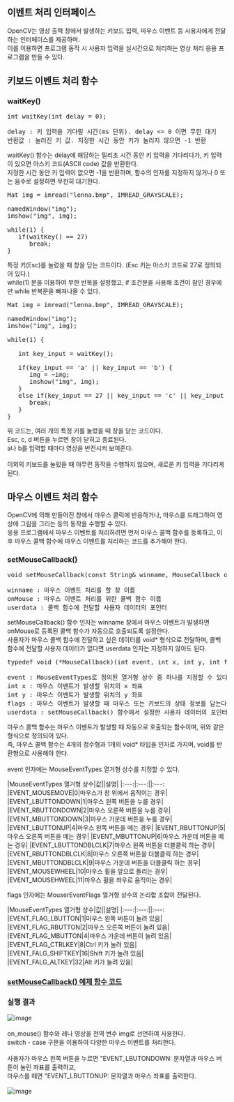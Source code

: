 ## 이벤트 처리 인터페이스

OpenCV는 영상 출력 창에서 발생하는 키보드 입력, 마우스 이벤트 등 사용자에게 전달하는 인터페이스를 제공하며.
<br>
이를 이용하면 프로그램 동작 시 사용자 입력을 실시간으로 처리하는 영상 처리 응용 프로그램을 만들 수 있다.

## 키보드 이벤트 처리 함수

### waitKey()
<pre>
int waitKey(int delay = 0);

delay : 키 입력을 기다릴 시간(ms 단위). delay <= 0 이면 무한 대기
반환값 : 눌러진 키 값. 지정한 시간 동안 키가 눌리지 않으면 -1 반환
</pre>

waitKey() 함수는 delay에 해당하는 밀리초 시간 동안 키 입력을 기다리다가, 키 입력이 있으면 아스키 코드(ASCII code) 값을 반환한다.
<br>
지정한 시간 동안 키 입력이 없으면 -1을 반환하며, 함수의 인자를 지정하지 않거나 0 또는 음수로 설정하면 무한히 대기한다.

<pre>
Mat img = imread("lenna.bmp", IMREAD_GRAYSCALE);

namedWindow("img");
imshow("img", img);

while(1) {
   if(waitKey() == 27)
      break;
}
</pre>

특정 키(Esc)를 눌렀을 때 창을 닫는 코드이다. (Esc 키는 아스키 코드로 27로 정의되어 있다.)
<br>
while(1) 문을 이용하여 무한 반복을 설정했고, if 조건문을 사용해 조건이 참인 경우에만 while 반복문을 빠져나올 수 있다.

<pre>
Mat img = imread("lenna.bmp", IMREAD_GRAYSCALE);

namedWindow("img");
imshow("img", img);

while(1) {

   int key_input = waitKey();

   if(key_input == 'a' || key_input == 'b') {
      img = ~img;
      imshow("img", img);
   }
   else if(key_input == 27 || key_input == 'c' || key_input == 'd') {
      break;
   }
}
</pre>

위 코드는, 여러 개의 특정 키를 눌렀을 때 창을 닫는 코드이다.
<br>
Esc, c, d 버튼을 누르면 창이 닫히고 종료된다.
<br>
a나 b를 입력할 때마다 영상을 반전시켜 보여준다.
<br>
<br>
이외의 키보드를 눌렀을 때 아무런 동작을 수행하지 않으며, 새로운 키 입력을 기다리게 된다.

## 마우스 이벤트 처리 함수

OpenCV에 의해 만들어진 창에서 마우스 클릭에 반응하거나, 마우스를 드래그하여 영상에 그림을 그리는 등의 동작을 수행할 수 있다.
<br>
응용 프로그램에서 마우스 이벤트를 처리하려면 먼저 마우스 콜백 함수를 등록하고, 이후 마우스 콜백 함수에 마우스 이벤트를 처리하는 코드를 추가해야 한다.

### setMouseCallback()
<pre>
void setMouseCallback(const String& winname, MouseCallback onMouse, void* userdata = 0_);

winname : 마우스 이벤트 처리를 할 창 이름
onMouse : 마우스 이벤트 처리를 위한 콜백 함수 이름
userdata : 콜백 함수에 전달할 사용자 데이터의 포인터
</pre>

setMouseCallback() 함수 인자는 winname 창에서 마우스 이벤트가 발생하면 onMouse로 등록된 콜백 함수가 자동으로 호출되도록 설정한다.
<br>
사용자가 마우스 콜백 함수에 전달하고 싶은 데이터를 void* 형식으로 전달하며, 콜백 함수에 전달할 사용자 데이터가 없다면 userdata 인자는 지정하지 않아도 된다.

<pre>
typedef void (*MouseCallback)(int event, int x, int y, int flags, void* userdata);

event : MouseEventTypes로 정의된 열거형 상수 중 하나를 지정할 수 있다.
int x : 마우스 이벤트가 발생할 위치의 x 좌표
int y : 마우스 이벤트가 발생할 위치의 y 좌표
flags : 마우스 이벤트가 발생할 때 마우스 또는 키보드의 상태 정보를 담는다. MouseEventFlags 열거형 상수의 논리합 조합이 전달된다.
userdata : setMouseCallback() 함수에서 설정한 사용자 데이터의 포인터가 전달된다. (미 설정 시 0(NULL)이 전달됨)
</pre>

마우스 콜백 함수는 마우스 이벤트가 발생할 때 자동으로 호출되는 함수이며, 위와 같은 형식으로 정의되어 있다.
<br>
즉, 마우스 콜백 함수는 4개의 정수형과 1개의 void* 타입을 인자로 가지며, void를 반환형으로 사용해야 한다.
<br>
<br>
event 인자에는 MouseEventTypes 열거형 상수를 지정할 수 있다.

|MouseEventTypes 열거형 상수|값||설명|
|:---:|:---:||:---:
|EVENT_MOUSEMOVE|0|마우스가 창 위에서 움직이는 경우|
|EVENT_LBUTTONDOWN|1|마우스 왼쪽 버튼을 누를 경우|
|EVENT_RBUTTONDOWN|2|마우스 오른쪽 버튼을 누를 경우|
|EVENT_MBUTTONDOWN|3|마우스 가운데 버튼을 누를 경우|
|EVENT_LBUTTONUP|4|마우스 왼쪽 버튼을 떼는 경우|
|EVENT_RBUTTONUP|5|마우스 오른쪽 버튼을 떼는 경우|
|EVENT_MBUTTONUP|6|마우스 가운데 버튼을 떼는 경우|
|EVENT_LBUTTONDBLCLK|7|마우스 왼쪽 버튼을 더블클릭 하는 경우|
|EVENT_RBUTTONDBLCLK|8|마우스 오른쪽 버튼을 더블클릭 하는 경우|
|EVENT_MBUTTONDBLCLK|9|마우스 가운데 버튼을 더블클릭 하는 경우|
|EVENT_MOUSEWHEEL|10|마우스 휠을 앞으로 돌리는 경우|
|EVENT_MOUSEHWEEL|11|마우스 휠을 좌우로 움직이는 경우|

flags 인자에는 MouserEventFlags 열거형 상수의 논리합 조합이 전달된다.

|MouseEventTypes 열거형 상수|값||설명|
|:---:|:---:||:---:
|EVENT_FLAG_LBUTTON|1|마우스 왼쪽 버튼이 눌려 있음|
|EVENT_FLAG_RBUTTON|2|마우스 오른쪽 버튼이 눌려 있음|
|EVENT_FLAG_MBUTTON|4|마우스 가운데 버튼이 눌려 있음|
|EVENT_FLAG_CTRLKEY|8|Ctrl 키가 눌려 있음|
|EVENT_FALG_SHIFTKEY|16|Shift 키가 눌려 있음|
|EVENT_FALG_ALTKEY|32|Alt 키가 눌려 있음|

### [setMouseCallback() 예제 함수 코드](https://github.com/JeHeeYu/OpenCV/blob/main/EventInterface/EventInterface.cpp)

### 실행 결과

![image](https://user-images.githubusercontent.com/87363461/203700180-c7f2e330-8b57-4ce4-8cc5-68c62c8ec8ca.png)
<br>
<br>
on_mouse() 함수와 레나 영상을 전역 변수 img로 선언하여 사용한다.
<br>
switch - case 구문을 이용하여 다양한 마우스 이벤트를 처리한다.
<br>
<br>
사용자가 마우스 왼쪽 버튼을 누르면 "EVENT_LBUTONDOWN: 문자열과 마우스 버튼이 눌린 좌표를 출력하고,
<br>
마우스를 떼면 "EVENT_LBUTTONUP: 문자열과 마우스 좌표를 출력한다.
<br>
<br>
![image](https://user-images.githubusercontent.com/87363461/203700247-9fa59500-74b6-4a3f-a101-d2c65773af43.png)
